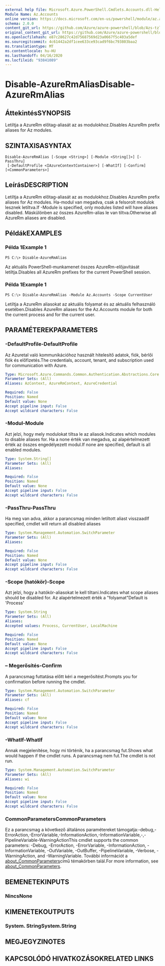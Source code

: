 ```yaml
---
external help file: Microsoft.Azure.PowerShell.Cmdlets.Accounts.dll-Help.xml
Module Name: Az.Accounts
online version: https://docs.microsoft.com/en-us/powershell/module/az.accounts/disable-azurermalias
schema: 2.0.0
content_git_url: https://github.com/Azure/azure-powershell/blob/Azs-tzl/src/Accounts/Accounts/help/Disable-AzureRmAlias.md
original_content_git_url: https://github.com/Azure/azure-powershell/blob/Azs-tzl/src/Accounts/Accounts/help/Disable-AzureRmAlias.md
ms.openlocfilehash: e87c28627c42d75687569d23a0667f5c403a5def
ms.sourcegitcommit: 4c61442a2df1cee633ce93cad9f6bc793803baa2
ms.translationtype: MT
ms.contentlocale: hu-HU
ms.lasthandoff: 04/16/2020
ms.locfileid: "93841089"
---
```

# <span data-ttu-id="89a2e-101">Disable-AzureRmAlias</span><span class="sxs-lookup"><span data-stu-id="89a2e-101">Disable-AzureRmAlias</span></span>

## <span data-ttu-id="89a2e-102">Áttekintés</span><span class="sxs-lookup"><span data-stu-id="89a2e-102">SYNOPSIS</span></span>
<span data-ttu-id="89a2e-103">Letiltja a AzureRm előtag-aliasát az as modulokhoz.</span><span class="sxs-lookup"><span data-stu-id="89a2e-103">Disables AzureRm prefix aliases for Az modules.</span></span>

## <span data-ttu-id="89a2e-104">SZINTAXISA</span><span class="sxs-lookup"><span data-stu-id="89a2e-104">SYNTAX</span></span>

```
Disable-AzureRmAlias [-Scope <String>] [-Module <String[]>] [-PassThru]
 [-DefaultProfile <IAzureContextContainer>] [-WhatIf] [-Confirm] [<CommonParameters>]
```

## <span data-ttu-id="89a2e-105">Leírás</span><span class="sxs-lookup"><span data-stu-id="89a2e-105">DESCRIPTION</span></span>
<span data-ttu-id="89a2e-106">Letiltja a AzureRm előtag-aliasát az as modulokhoz.</span><span class="sxs-lookup"><span data-stu-id="89a2e-106">Disables AzureRm prefix aliases for Az modules.</span></span> <span data-ttu-id="89a2e-107">Ha-modul van megadva, csak a felsorolt modulok lesznek letiltva.</span><span class="sxs-lookup"><span data-stu-id="89a2e-107">If -Module is specified, only modules listed will have aliases disabled.</span></span> <span data-ttu-id="89a2e-108">Máskülönben az összes AzureRm-alias le van tiltva.</span><span class="sxs-lookup"><span data-stu-id="89a2e-108">Otherwise all AzureRm aliases are disabled.</span></span>

## <span data-ttu-id="89a2e-109">Példák</span><span class="sxs-lookup"><span data-stu-id="89a2e-109">EXAMPLES</span></span>

### <span data-ttu-id="89a2e-110">Példa 1</span><span class="sxs-lookup"><span data-stu-id="89a2e-110">Example 1</span></span>
```
PS C:\> Disable-AzureRmAlias
```

<span data-ttu-id="89a2e-111">Az aktuális PowerShell-munkamenet összes AzureRm-előjavítását letiltja.</span><span class="sxs-lookup"><span data-stu-id="89a2e-111">Disables all AzureRm prefixes for the current PowerShell session.</span></span>

### <span data-ttu-id="89a2e-112">Példa 1</span><span class="sxs-lookup"><span data-stu-id="89a2e-112">Example 1</span></span>
```
PS C:\> Disable-AzureRmAlias -Module Az.Accounts -Scope CurrentUser
```

<span data-ttu-id="89a2e-113">Letiltja a AzureRm aliasokat az aktuális folyamat és az aktuális felhasználó esetében.</span><span class="sxs-lookup"><span data-stu-id="89a2e-113">Disables AzureRm aliases for the Az.Accounts module for both the current process and for the current user.</span></span>

## <span data-ttu-id="89a2e-114">PARAMÉTEREK</span><span class="sxs-lookup"><span data-stu-id="89a2e-114">PARAMETERS</span></span>

### <span data-ttu-id="89a2e-115">-DefaultProfile</span><span class="sxs-lookup"><span data-stu-id="89a2e-115">-DefaultProfile</span></span>
<span data-ttu-id="89a2e-116">Az Azuretal való kommunikációhoz használt hitelesítő adatok, fiók, bérlői fiók és előfizetés.</span><span class="sxs-lookup"><span data-stu-id="89a2e-116">The credentials, account, tenant, and subscription used for communication with Azure.</span></span>

```yaml
Type: Microsoft.Azure.Commands.Common.Authentication.Abstractions.Core.IAzureContextContainer
Parameter Sets: (All)
Aliases: AzContext, AzureRmContext, AzureCredential

Required: False
Position: Named
Default value: None
Accept pipeline input: False
Accept wildcard characters: False
```

### <span data-ttu-id="89a2e-117">-Modul</span><span class="sxs-lookup"><span data-stu-id="89a2e-117">-Module</span></span>
<span data-ttu-id="89a2e-118">Azt jelzi, hogy mely modulokat tiltsa le az aliasok.</span><span class="sxs-lookup"><span data-stu-id="89a2e-118">Indicates which modules to disable aliases for.</span></span>
<span data-ttu-id="89a2e-119">Ha a none érték van megadva, az alapértelmezett érték az összes engedélyezett modul.</span><span class="sxs-lookup"><span data-stu-id="89a2e-119">If none are specified, default is all enabled modules.</span></span>

```yaml
Type: System.String[]
Parameter Sets: (All)
Aliases:

Required: False
Position: Named
Default value: None
Accept pipeline input: False
Accept wildcard characters: False
```

### <span data-ttu-id="89a2e-120">-PassThru</span><span class="sxs-lookup"><span data-stu-id="89a2e-120">-PassThru</span></span>
<span data-ttu-id="89a2e-121">Ha meg van adva, akkor a parancsmag minden letiltott aliast visszaad</span><span class="sxs-lookup"><span data-stu-id="89a2e-121">If specified, cmdlet will return all disabled aliases</span></span>

```yaml
Type: System.Management.Automation.SwitchParameter
Parameter Sets: (All)
Aliases:

Required: False
Position: Named
Default value: None
Accept pipeline input: False
Accept wildcard characters: False
```

### <span data-ttu-id="89a2e-122">-Scope (hatókör)</span><span class="sxs-lookup"><span data-stu-id="89a2e-122">-Scope</span></span>
<span data-ttu-id="89a2e-123">Azt jelzi, hogy a hatókör-aliasokat le kell tiltani.</span><span class="sxs-lookup"><span data-stu-id="89a2e-123">Indicates what scope aliases should be disabled for.</span></span> <span data-ttu-id="89a2e-124">Az alapértelmezett érték a "folyamat"</span><span class="sxs-lookup"><span data-stu-id="89a2e-124">Default is 'Process'</span></span>

```yaml
Type: System.String
Parameter Sets: (All)
Aliases:
Accepted values: Process, CurrentUser, LocalMachine

Required: False
Position: Named
Default value: None
Accept pipeline input: False
Accept wildcard characters: False
```

### <span data-ttu-id="89a2e-125">– Megerősítés</span><span class="sxs-lookup"><span data-stu-id="89a2e-125">-Confirm</span></span>
<span data-ttu-id="89a2e-126">A parancsmag futtatása előtt kéri a megerősítést.</span><span class="sxs-lookup"><span data-stu-id="89a2e-126">Prompts you for confirmation before running the cmdlet.</span></span>

```yaml
Type: System.Management.Automation.SwitchParameter
Parameter Sets: (All)
Aliases: cf

Required: False
Position: Named
Default value: None
Accept pipeline input: False
Accept wildcard characters: False
```

### <span data-ttu-id="89a2e-127">-WhatIf</span><span class="sxs-lookup"><span data-stu-id="89a2e-127">-WhatIf</span></span>
<span data-ttu-id="89a2e-128">Annak megjelenítése, hogy mi történik, ha a parancsmag fut.</span><span class="sxs-lookup"><span data-stu-id="89a2e-128">Shows what would happen if the cmdlet runs.</span></span>
<span data-ttu-id="89a2e-129">A parancsmag nem fut.</span><span class="sxs-lookup"><span data-stu-id="89a2e-129">The cmdlet is not run.</span></span>

```yaml
Type: System.Management.Automation.SwitchParameter
Parameter Sets: (All)
Aliases: wi

Required: False
Position: Named
Default value: None
Accept pipeline input: False
Accept wildcard characters: False
```

### <span data-ttu-id="89a2e-130">CommonParameters</span><span class="sxs-lookup"><span data-stu-id="89a2e-130">CommonParameters</span></span>
<span data-ttu-id="89a2e-131">Ez a parancsmag a következő általános paramétereket támogatja:-debug,-ErrorAction,-ErrorVariable,-InformationAction,-InformationVariable,-,-PipelineVariable-WarningAction</span><span class="sxs-lookup"><span data-stu-id="89a2e-131">This cmdlet supports the common parameters: -Debug, -ErrorAction, -ErrorVariable, -InformationAction, -InformationVariable, -OutVariable, -OutBuffer, -PipelineVariable, -Verbose, -WarningAction, and -WarningVariable.</span></span> <span data-ttu-id="89a2e-132">További információt a [about_CommonParameters](http://go.microsoft.com/fwlink/?LinkID=113216)című témakörben talál.</span><span class="sxs-lookup"><span data-stu-id="89a2e-132">For more information, see [about_CommonParameters](http://go.microsoft.com/fwlink/?LinkID=113216).</span></span>

## <span data-ttu-id="89a2e-133">BEMENETEK</span><span class="sxs-lookup"><span data-stu-id="89a2e-133">INPUTS</span></span>

### <span data-ttu-id="89a2e-134">Nincs</span><span class="sxs-lookup"><span data-stu-id="89a2e-134">None</span></span>

## <span data-ttu-id="89a2e-135">KIMENETEK</span><span class="sxs-lookup"><span data-stu-id="89a2e-135">OUTPUTS</span></span>

### <span data-ttu-id="89a2e-136">System. String</span><span class="sxs-lookup"><span data-stu-id="89a2e-136">System.String</span></span>

## <span data-ttu-id="89a2e-137">MEGJEGYZI</span><span class="sxs-lookup"><span data-stu-id="89a2e-137">NOTES</span></span>

## <span data-ttu-id="89a2e-138">KAPCSOLÓDÓ HIVATKOZÁSOK</span><span class="sxs-lookup"><span data-stu-id="89a2e-138">RELATED LINKS</span></span>
